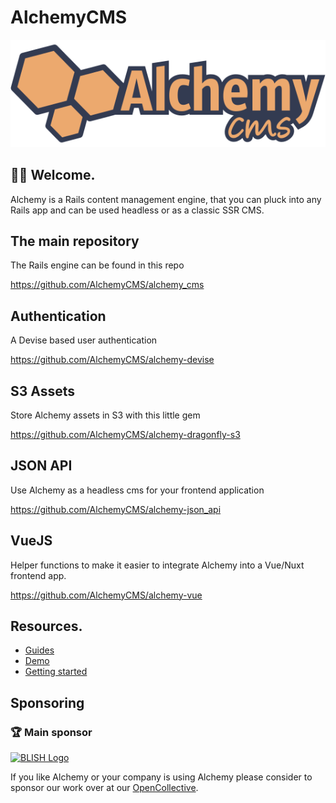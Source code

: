 # AlchemyCMS

![AlchemyCMS Logo](https://raw.githubusercontent.com/AlchemyCMS/.github/main/assets/alchemy_logo.svg)

## 👋🏻 Welcome.

Alchemy is a Rails content management engine, that you can pluck into any Rails app and can be used headless or as a classic SSR CMS.

## The main repository

The Rails engine can be found in this repo

https://github.com/AlchemyCMS/alchemy_cms

## Authentication

A Devise based user authentication

https://github.com/AlchemyCMS/alchemy-devise

## S3 Assets

Store Alchemy assets in S3 with this little gem

https://github.com/AlchemyCMS/alchemy-dragonfly-s3

## JSON API

Use Alchemy as a headless cms for your frontend application

https://github.com/AlchemyCMS/alchemy-json_api

## VueJS

Helper functions to make it easier to integrate Alchemy into a Vue/Nuxt frontend app.

https://github.com/AlchemyCMS/alchemy-vue

## Resources.

- [Guides](https://guides.alchemy-cms.com)
- [Demo](https://alchemy-demo.herokuapp.com)
- [Getting started](https://github.com/AlchemyCMS/alchemy_cms#%EF%B8%8F-installation)

## Sponsoring

### 🏆 Main sponsor

[![BLISH Logo](https://blish.cloud/BLISH_Logo.svg)](https://blish.cloud)

If you like Alchemy or your company is using Alchemy please consider to sponsor our work over
at our [OpenCollective](https://opencollective.com/alchemy_cms).
